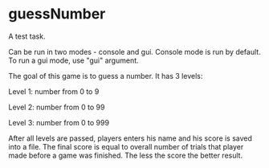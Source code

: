 # guessNumber
A test task.

Can be run in two modes - console and gui. Console mode is run by default. To run a gui mode, use "gui" argument.

The goal of this game is to guess a number. It has 3 levels:

Level 1: number from 0 to 9

Level 2: number from 0 to 99

Level 3: number from 0 to 999

After all levels are passed, players enters his name and his score is saved into a file.
The final score is equal to overall number of trials that player made before a game was finished.
The less the score the better result.
